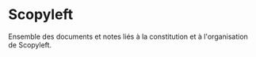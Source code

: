 # Scopyleft

Ensemble des documents et notes liés à la constitution et à l'organisation de Scopyleft.
